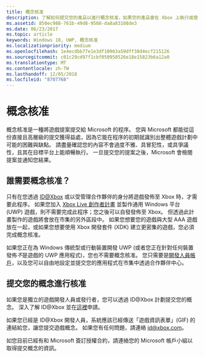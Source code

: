 ```yaml
---
title: 概念核准
description: 了解如何提交您的產品以進行概念核准，如果您的產品會在 Xbox 上執行或使用 Xbox Live，就需要進行概念核准。
ms.assetid: 850ec988-761b-49d8-9508-da8a83108de3
ms.date: 06/23/2017
ms.topic: article
keywords: Windows 10, UWP, 概念核准
ms.localizationpriority: medium
ms.openlocfilehash: 1e4ecdbb77e1e3df10963a59dff38d4ecf215126
ms.sourcegitcommit: c01c29cd97f1cbf050950526e18e15823b6a12a0
ms.translationtype: MT
ms.contentlocale: zh-TW
ms.lasthandoff: 12/05/2018
ms.locfileid: "8707768"
---
```

# <a name="concept-approval"></a>概念核准

概念核准是一種將遊戲提案提交給 Microsoft 的程序。 您與 Microsoft 都能從這份直接且高層級的提交獲得益處，因為它能在程序的初期就識別出整體遊戲計劃中可能的困難與缺點。 請盡量確認您的內容不會過度不雅、具冒犯性，或具爭議性，且其在目標平台上能順暢執行。 一旦提交您的提案之後，Microsoft 會檢閱提案並通知您結果。

## <a name="who-needs-concept-approval"></a>誰需要概念核准？

只有在您透過 [ID@Xbox](http://www.xbox.com/Developers/id) 或以受管理合作夥伴的身分將遊戲發佈至 Xbox 時，才需要此程序。 如果您加入 [Xbox Live 創作者計畫](https://developer.microsoft.com/games/xbox/xboxlive/creator) 並製作通用 Windows 平台 (UWP) 遊戲，則不需要完成此程序；您之後可以自發發佈至 Xbox。 但透過此計畫製作的遊戲將會放在市集的另外區段中。 如果您想要您的遊戲與大型 AAA 遊戲放在一起，或如果您想要使用 Xbox 開發套件 (XDK) 建立更密集的遊戲，您必須完成概念核准。

如果您正在為 Windows 傳統型或行動裝置開發 UWP (或者您正在針對任何裝置發佈*不*是遊戲的 UWP 應用程式)，您也不需要概念核准。 您只需要是[開發人員帳戶](https://go.microsoft.com/fwlink/?LinkId=817223)，以及您可以自由地設定並提交您的應用程式在市集中透過合作夥伴中心。

## <a name="submit-your-concept-for-approval"></a>提交您的概念進行核准

如果您是獨立的遊戲開發人員或發行者，您可以透過 ID@Xbox 計劃提交您的概念。 深入了解 ID@Xbox 並在[這裡](http://www.xbox.com/Developers/id)申請。

如果您已經是 ID@Xbox 開發人員，系統應該已經傳送「遊戲資訊表單」(GIF) 的連結給您，讓您提交遊戲概念。 如果您有任何問題，請連絡 [id@xbox.com](mailto:id@xbox.com)。

如您目前已經有和 Microsoft 簽訂授權合約，請連絡您的 Microsoft 帳戶小組以取得提交概念的資訊。